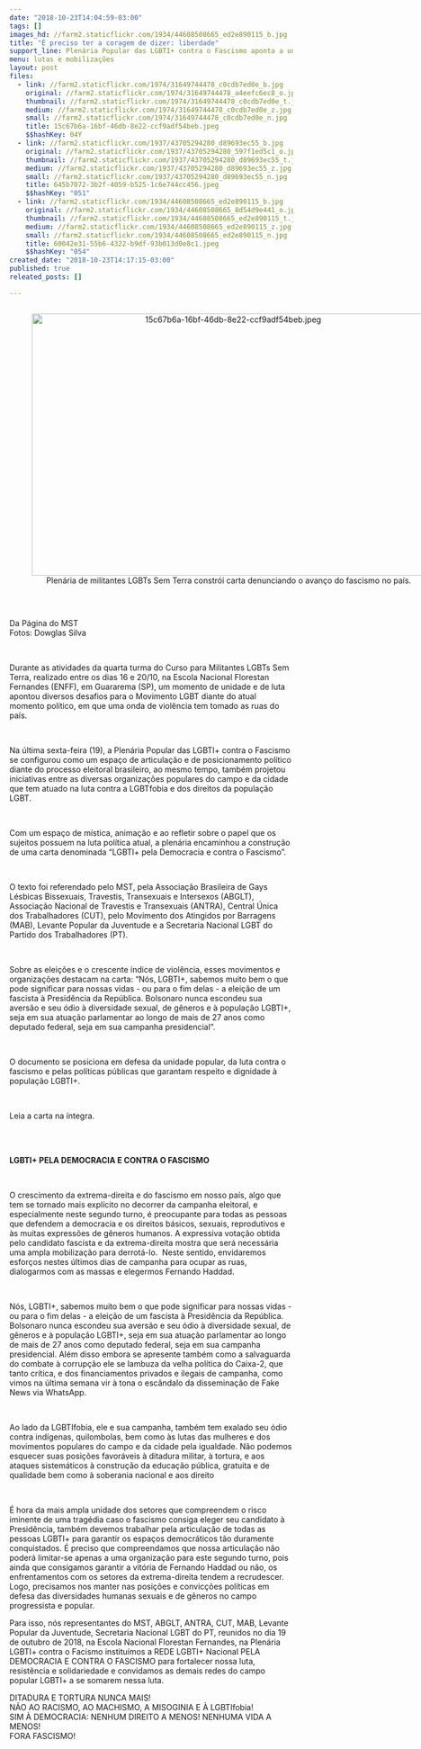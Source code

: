 ```yaml
---
date: "2018-10-23T14:04:59-03:00"
tags: []
images_hd: //farm2.staticflickr.com/1934/44608508665_ed2e890115_b.jpg
title: "É preciso ter a coragem de dizer: liberdade"
support_line: Plenária Popular das LGBTI+ contra o Fascismo aponta a unidade e a luta como desafios da conjuntura
menu: lutas e mobilizações
layout: post
files:
  - link: //farm2.staticflickr.com/1974/31649744478_c0cdb7ed0e_b.jpg
    original: //farm2.staticflickr.com/1974/31649744478_a4eefc6ec8_o.jpg
    thumbnail: //farm2.staticflickr.com/1974/31649744478_c0cdb7ed0e_t.jpg
    medium: //farm2.staticflickr.com/1974/31649744478_c0cdb7ed0e_z.jpg
    small: //farm2.staticflickr.com/1974/31649744478_c0cdb7ed0e_n.jpg
    title: 15c67b6a-16bf-46db-8e22-ccf9adf54beb.jpeg
    $$hashKey: 04Y
  - link: //farm2.staticflickr.com/1937/43705294280_d89693ec55_b.jpg
    original: //farm2.staticflickr.com/1937/43705294280_597f1ed5c1_o.jpg
    thumbnail: //farm2.staticflickr.com/1937/43705294280_d89693ec55_t.jpg
    medium: //farm2.staticflickr.com/1937/43705294280_d89693ec55_z.jpg
    small: //farm2.staticflickr.com/1937/43705294280_d89693ec55_n.jpg
    title: 645b7072-3b2f-4059-b525-1c6e744cc456.jpeg
    $$hashKey: "051"
  - link: //farm2.staticflickr.com/1934/44608508665_ed2e890115_b.jpg
    original: //farm2.staticflickr.com/1934/44608508665_8d54d9e441_o.jpg
    thumbnail: //farm2.staticflickr.com/1934/44608508665_ed2e890115_t.jpg
    medium: //farm2.staticflickr.com/1934/44608508665_ed2e890115_z.jpg
    small: //farm2.staticflickr.com/1934/44608508665_ed2e890115_n.jpg
    title: 60042e31-55b6-4322-b9df-93b013d0e8c1.jpeg
    $$hashKey: "054"
created_date: "2018-10-23T14:17:15-03:00"
published: true
releated_posts: []

---
```

<div style="text-align:center">
<figure class="image" style="display:inline-block"><img alt="15c67b6a-16bf-46db-8e22-ccf9adf54beb.jpeg" height="466" src="//farm2.staticflickr.com/1974/31649744478_c0cdb7ed0e_b.jpg" width="700" />
<figcaption>Plen&aacute;ria de militantes LGBTs Sem Terra constr&oacute;i carta denunciando o avan&ccedil;o do fascismo no pa&iacute;s.</figcaption>
</figure>
</div>

<p>&nbsp;</p>

<p>Da P&aacute;gina do MST<br />
Fotos: Dowglas Silva</p>

<p>&nbsp;</p>

<p>Durante as atividades da quarta turma do Curso para Militantes LGBTs Sem Terra, realizado entre os dias 16 e 20/10, na Escola Nacional Florestan Fernandes (ENFF), em Guararema (SP), um momento de unidade e de luta apontou diversos desafios para o Movimento LGBT diante do atual momento pol&iacute;tico, em que uma onda de viol&ecirc;ncia tem tomado as ruas do pa&iacute;s.&nbsp;</p>

<p>&nbsp;</p>

<p>Na &uacute;ltima sexta-feira (19), a Plen&aacute;ria Popular das LGBTI+ contra o Fascismo se configurou como um espa&ccedil;o de articula&ccedil;&atilde;o e de posicionamento pol&iacute;tico diante do processo eleitoral brasileiro, ao mesmo tempo, tamb&eacute;m projetou iniciativas entre as diversas organiza&ccedil;&otilde;es populares do campo e da cidade que tem atuado na luta contra a LGBTfobia e dos direitos da popula&ccedil;&atilde;o LGBT.&nbsp;</p>

<p>&nbsp;</p>

<p>Com um espa&ccedil;o de m&iacute;stica, anima&ccedil;&atilde;o e ao refletir sobre o papel que os sujeitos possuem na luta pol&iacute;tica atual, a plen&aacute;ria encaminhou a constru&ccedil;&atilde;o de uma carta denominada &ldquo;LGBTI+ pela Democracia e contra o Fascismo&rdquo;.&nbsp;</p>

<p>&nbsp;</p>

<p>O texto foi referendado pelo MST, pela Associa&ccedil;&atilde;o Brasileira de Gays L&eacute;sbicas Bissexuais, Travestis, Transexuais e Intersexos (ABGLT), Associa&ccedil;&atilde;o Nacional de Travestis e Transexuais (ANTRA), Central &Uacute;nica dos Trabalhadores (CUT), pelo Movimento dos Atingidos por Barragens (MAB), Levante Popular da Juventude e a Secretaria Nacional LGBT do Partido dos Trabalhadores (PT).</p>

<p>&nbsp;</p>

<p>Sobre as elei&ccedil;&otilde;es e o crescente &iacute;ndice de viol&ecirc;ncia, esses movimentos e organiza&ccedil;&otilde;es destacam na carta: &ldquo;N&oacute;s, LGBTI+, sabemos muito bem o que pode significar para nossas vidas - ou para o fim delas - a elei&ccedil;&atilde;o de um fascista &agrave; Presid&ecirc;ncia da Rep&uacute;blica. Bolsonaro nunca escondeu sua avers&atilde;o e seu &oacute;dio &agrave; diversidade sexual, de g&ecirc;neros e &agrave; popula&ccedil;&atilde;o LGBTI+, seja em sua atua&ccedil;&atilde;o parlamentar ao longo de mais de 27 anos como deputado federal, seja em sua campanha presidencial&rdquo;.</p>

<p>&nbsp;</p>

<p>O documento se posiciona em defesa da unidade popular, da luta contra o fascismo e pelas pol&iacute;ticas p&uacute;blicas que garantam respeito e dignidade &agrave; popula&ccedil;&atilde;o LGBTI+.&nbsp;</p>

<p>&nbsp;</p>

<p>Leia a carta na &iacute;ntegra.</p>

<p>&nbsp;</p>

<p><br />
<strong>LGBTI+ PELA DEMOCRACIA E CONTRA O FASCISMO</strong></p>

<p>&nbsp;</p>

<p>O crescimento da extrema-direita e do fascismo em nosso pa&iacute;s, algo que tem se tornado mais expl&iacute;cito no decorrer da campanha eleitoral, e especialmente neste segundo turno, &eacute; preocupante para todas as pessoas que defendem a democracia e os direitos b&aacute;sicos, sexuais, reprodutivos e &agrave;s muitas express&otilde;es de g&ecirc;neros humanos. A expressiva vota&ccedil;&atilde;o obtida pelo candidato fascista e da extrema-direita mostra que ser&aacute; necess&aacute;ria uma ampla mobiliza&ccedil;&atilde;o para derrot&aacute;-lo.&nbsp; Neste sentido, envidaremos esfor&ccedil;os nestes &uacute;ltimos dias de campanha para ocupar as ruas, dialogarmos com as massas e elegermos Fernando Haddad.&nbsp;&nbsp;</p>

<p>&nbsp;</p>

<p>N&oacute;s, LGBTI+, sabemos muito bem o que pode significar para nossas vidas - ou para o fim delas - a elei&ccedil;&atilde;o de um fascista &agrave; Presid&ecirc;ncia da Rep&uacute;blica. Bolsonaro nunca escondeu sua avers&atilde;o e seu &oacute;dio &agrave; diversidade sexual, de g&ecirc;neros e &agrave; popula&ccedil;&atilde;o LGBTI+, seja em sua atua&ccedil;&atilde;o parlamentar ao longo de mais de 27 anos como deputado federal, seja em sua campanha presidencial. Al&eacute;m disso embora se apresente tamb&eacute;m como a salvaguarda do combate &agrave; corrup&ccedil;&atilde;o ele se lambuza da velha pol&iacute;tica do Caixa-2, que tanto cr&iacute;tica, e dos financiamentos privados e ilegais de campanha, como vimos na &uacute;ltima semana vir &agrave; tona o esc&acirc;ndalo da dissemina&ccedil;&atilde;o de Fake News via WhatsApp.&nbsp;</p>

<p>&nbsp;</p>

<p>Ao lado da LGBTIfobia, ele e sua campanha, tamb&eacute;m tem exalado seu &oacute;dio contra ind&iacute;genas, quilombolas, bem como &agrave;s lutas das mulheres e dos movimentos populares do campo e da cidade pela igualdade. N&atilde;o podemos esquecer suas posi&ccedil;&otilde;es favor&aacute;veis &agrave; ditadura militar, &agrave; tortura, e aos ataques sistem&aacute;ticos &agrave; constru&ccedil;&atilde;o da educa&ccedil;&atilde;o p&uacute;blica, gratuita e de qualidade bem como &agrave; soberania nacional e aos direito</p>

<p>&nbsp;</p>

<p>&Eacute; hora da mais ampla unidade dos setores que compreendem o risco iminente de uma trag&eacute;dia caso o fascismo consiga eleger seu candidato &agrave; Presid&ecirc;ncia, tamb&eacute;m devemos trabalhar pela articula&ccedil;&atilde;o de todas as pessoas LGBTI+ para garantir os espa&ccedil;os democr&aacute;ticos t&atilde;o duramente conquistados. &Eacute; preciso que compreendamos que nossa articula&ccedil;&atilde;o n&atilde;o poder&aacute; limitar-se apenas a uma organiza&ccedil;&atilde;o para este segundo turno, pois ainda que consigamos garantir a vit&oacute;ria de Fernando Haddad ou n&atilde;o, os enfrentamentos com os setores da extrema-direita tendem a recrudescer. Logo, precisamos nos manter nas posi&ccedil;&otilde;es e convic&ccedil;&otilde;es pol&iacute;ticas em defesa das diversidades humanas sexuais e de g&ecirc;neros no campo progressista e popular.</p>

<p>Para isso, n&oacute;s representantes do MST, ABGLT, ANTRA, CUT, MAB, Levante Popular da Juventude, Secretaria Nacional LGBT do PT, reunidos no dia 19 de outubro de 2018, na Escola Nacional Florestan Fernandes, na Plen&aacute;ria LGBTI+ contra o Facismo institu&iacute;mos a REDE LGBTI+ Nacional PELA DEMOCRACIA E CONTRA O FASCISMO para fortalecer nossa luta, resist&ecirc;ncia e solidariedade e convidamos as demais redes do campo popular LGBTI+ a se somarem nessa luta.</p>

<p>DITADURA E TORTURA NUNCA MAIS!<br />
N&Atilde;O AO RACISMO, AO MACHISMO, A MISOGINIA E &Agrave; LGBTIfobia!<br />
SIM &Agrave; DEMOCRACIA: NENHUM DIREITO A MENOS! NENHUMA VIDA A MENOS!<br />
FORA FASCISMO!</p>

